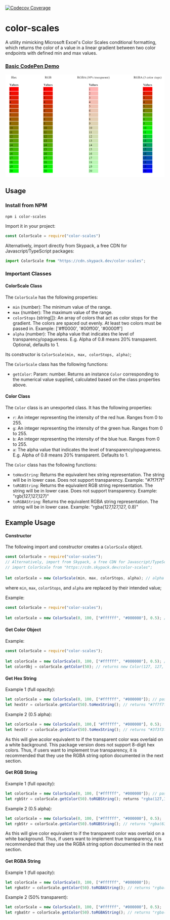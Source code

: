 [![Codecov Coverage](https://img.shields.io/codecov/c/github/dalisc/color-scales-js/coverage.svg?style=flat-square)](https://codecov.io/gh/dalisc/color-scales-js/)


# color-scales
A utility mimicking Microsoft Excel's Color Scales conditional formatting, which returns the color of a value in a linear gradient between two color endpoints with defined min and max values.

### [Basic CodePen Demo](https://codepen.io/dalisc/pen/yLVXoeR)

<img src="img/color-scales-demo-img.PNG" alt="Screenshot of CodePen demo" width="700"/>

## Usage

### Install from NPM

```
npm i color-scales
```
Import it in your project:
```ts
const ColorScale = require("color-scales")
```

Alternatively, import directly from Skypack, a free CDN for Javascript/TypeScript packages:

```ts
import ColorScale from "https://cdn.skypack.dev/color-scales";
```

### Important Classes

#### ColorScale Class

The `ColorScale` has the following properties:

- `min` (number): The minimum value of the range.
- `max` (number): The maximum value of the range.
- `colorStops` (string[]): An array of colors that act as color stops for the gradient. The colors are spaced out evenly. At least two colors must be passed in. Example: ['#ff0000', '#00ff00', '#0000ff']
- `alpha` (number): The alpha value that indicates the level of transparency/opagueness. E.g. Alpha of 0.8 means 20% transparent. Optional, defaults to 1.

Its constructor is `ColorScale(min, max, colorStops, alpha)`;

The `ColorScale` class has the following functions:

- `getColor`: Param: number. Returns an instance `Color` corresponding to the numerical value supplied, calculated based on the class properties above.

#### Color Class

The `Color` class is an unexported class. It has the following properties:

- `r`: An integer representing the intensity of the red hue. Ranges from 0 to 255.
- `g`: An integer representing the intensity of the green hue. Ranges from 0 to 255.
- `b`: An integer representing the intensity of the blue hue. Ranges from 0 to 255.
- `a`: The alpha value that indicates the level of transparency/opagueness. E.g. Alpha of 0.8 means 20% transparent. Defaults to 1.

The `Color` class has the following functions:

- `toHexString`: Returns the equivalent hex string representation. The string will be in lower case. Does not support transparency. Example: "#7f7f7f"
- `toRGBString`: Returns the equivalent RGB string representation. The string will be in lower case. Does not support transparency. Example: "rgb(127,127,127)"
- `toRGBAString`: Returns the equivalent RGBA string representation. The string will be in lower case. Example: "rgba(127,127,127, 0.8)"

## Example Usage

#### Constructor

The following import and constructor creates a `ColorScale` object.

``` ts
const ColorScale = require("color-scales");
// Alternatively, import from Skypack, a free CDN for Javascript/TypeScript packages:
// import ColorScale from "https://cdn.skypack.dev/color-scales";

let colorScale = new ColorScale(min, max, colorStops, alpha); // alpha is optional. defaults to 1
 ```

where `min`, `max`, `colorStops`, and `alpha` are replaced by their intended value;

Example:

```ts
const ColorScale = require("color-scales");

let colorScale = new ColorScale(0, 100, ["#ffffff", "#000000"], 0.5); // white to black from 0 to 100 with 50% transparency
```

#### Get Color Object

Example:

```ts
const ColorScale = require("color-scales");

let colorScale = new ColorScale(0, 100, ["#ffffff", "#000000"], 0.5); // red to green from 0 to 100
let colorObj = colorScale.getColor(50); // returns new Color(127, 127, 127, 0.5)
```

#### Get Hex String

Example 1 (full opacity):
```ts
let colorScale = new ColorScale(0, 100, ["#ffffff", "#000000"]); // passing in no alpha value defaults it to 1
let hexStr = colorScale.getColor(50).toHexString(); // returns "#7f7f7f"
```


Example 2 (0.5 alpha):
```ts
let colorScale = new ColorScale(0, 100,[ "#ffffff", "#000000"], 0.5);
let hexStr = colorScale.getColor(50).toHexString(); // returns "#3f3f3f"
```


As this will give acolor  equivalent to if the transparent color was overlaid on a white background. This package version does not support 8-digit hex colors. Thus, if users want to implement true transparency, it is recommended that they use the RGBA string option documented in the next section.


#### Get RGB String

Example 1 (full opacity):
```ts
let colorScale = new ColorScale(0, 100, ["#ffffff", "#000000"]); // passing in no alpha value defaults it to 1
let rgbStr = colorScale.getColor(50).toRGBString(); returns "rgba(127,127,127)"
```


Example 2 (0.5 alpha):
```ts
let colorScale = new ColorScale(0, 100, ["#ffffff", "#000000"], 0.5);
let rgbStr = colorScale.getColor(50).toRGBString(); // returns "rgba(63,63,63)"
```

As this will give color equivalent to if the transparent color was overlaid on a white background. Thus, if users want to implement true transparency, it is recommended that they use the RGBA string option documented in the next section.


#### Get RGBA String

Example 1 (full opacity):
```ts
let colorScale = new ColorScale(0, 100, ["#ffffff", "#000000"]);
let rgbaStr = colorScale.getColor(50).toRGBAString(); // returns "rgba(127,127,127)"
```

Example 2 (50% transparent):

```ts
let colorScale = new ColorScale(0, 100, ["#ffffff", "#000000"], 0.5);
let rgbaStr = colorScale.getColor(50).toRGBAString(); // returns "rgba(127,127,127, 0.5)"
```
